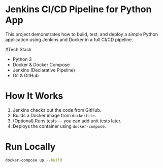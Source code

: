 # Jenkins CI/CD Pipeline for Python App

This project demonstrates how to build, test, and deploy a simple Python application using Jenkins and Docker in a full CI/CD pipeline.

#Tech Stack

- Python 3
- Docker & Docker Compose
- Jenkins (Declarative Pipeline)
- Git & GitHub

# How It Works

1. Jenkins checks out the code from GitHub.
2. Builds a Docker image from `dockerfile`.
3. (Optional) Runs tests — you can add unit tests later.
4. Deploys the container using `docker-compose`.

# Run Locally

```bash
docker-compose up --build




